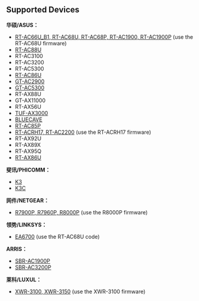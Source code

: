 Supported Devices
-----------------
**华硕/ASUS：**

 * [RT-AC66U_B1, RT-AC68U, RT-AC68P, RT-AC1900, RT-AC1900P](https://github.com/MerlinRdev/rtac68u) (use the RT-AC68U firmware)
 * [RT-AC88U](https://github.com/MerlinRdev/rtac88u-merlin)
 * RT-AC3100
 * RT-AC3200
 * RT-AC5300
 * [RT-AC86U](https://github.com/MerlinRdev/86u-merlin)
 * [GT-AC2900](https://github.com/MerlinRdev/gtac2900-merlin)
 * [GT-AC5300](https://github.com/MerlinRdev/gtac5300-merlin)
 * RT-AX88U
 * GT-AX11000
 * RT-AX56U
 * [TUF-AX3000](https://github.com/MerlinRdev/tuf-ax3000)
 * [BLUECAVE](https://github.com/MerlinRdev/bluecave-merlin)
 * [RT-AC85P](https://github.com/MerlinRdev/ac85p-merlin)
 * [RT-ACRH17, RT-AC2200](https://github.com/MerlinRdev/acrh17-merlin) (use the RT-ACRH17 firmware)
 * RT-AX92U
 * RT-AX89X
 * RT-AX95Q
 * [RT-AX86U](https://github.com/MerlinRdev/rtax86u)

**斐讯/PHICOMM：**

* [K3](https://github.com/MerlinRdev/K3-merlin.ng)
* [K3C](https://github.com/MerlinRdev/K3C-merlin)

**网件/NETGEAR：**

* [R7900P, R7960P, R8000P](https://github.com/MerlinRdev/r8000p) (use the R8000P firmware)

**领势/LINKSYS：**

* [EA6700](https://github.com/MerlinRdev/rtac68u) (use the RT-AC68U code)

**ARRIS：**

* [SBR-AC1900P](https://github.com/MerlinRdev/sbrac1900p)
* [SBR-AC3200P](https://github.com/MerlinRdev/sbrac3200p)

**莱科/LUXUL：**
* [XWR-3100, XWR-3150](https://github.com/MerlinRdev/K3-merlin.ng) (use the XWR-3100 firmware)
